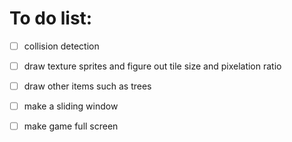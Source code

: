 # To do list:
- [ ] collision detection
- [ ] draw texture sprites and figure out tile size and pixelation ratio
- [ ] draw other items such as trees
- [ ] make a sliding window
- [ ] make game full screen

